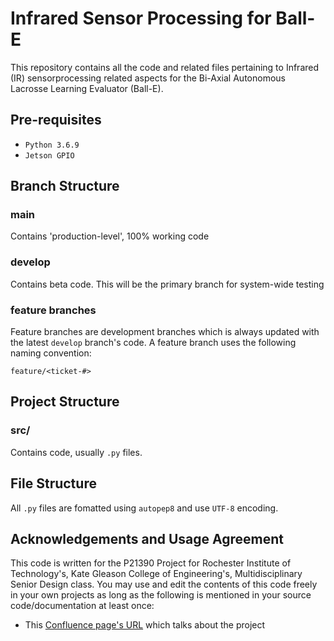 # Infrared Sensor Processing for Ball-E

This repository contains all the code and related files pertaining to Infrared (IR) sensorprocessing related aspects for the Bi-Axial Autonomous Lacrosse Learning Evaluator (Ball-E).

## Pre-requisites
* `Python 3.6.9`
* `Jetson GPIO`

## Branch Structure

### main
Contains 'production-level', 100% working code

### develop
Contains beta code. This will be the primary branch for system-wide testing

### feature branches
Feature branches are development branches which is always updated with the latest `develop` branch's code. A feature branch uses the following naming convention:

`feature/<ticket-#>`

## Project Structure

### src/
Contains code, usually `.py` files.

## File Structure

All `.py` files are fomatted using `autopep8` and use `UTF-8` encoding.

## Acknowledgements and Usage Agreement
This code is written for the P21390 Project for Rochester Institute of Technology's, Kate Gleason College of Engineering's, Multidisciplinary Senior Design class. You may use and edit the contents of this code freely in your own projects as long as the following is mentioned in your source code/documentation at least once:
* This [Confluence page's URL](https://wiki.rit.edu/display/MSDShowcase/P21390+Bi-Axial+Autonomous+Lacrosse+Learning+Evaluator) which talks about the project


